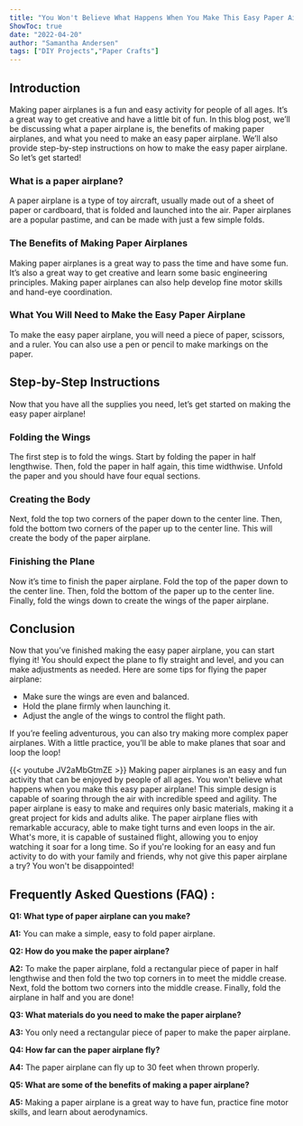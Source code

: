 ```yaml
---
title: "You Won't Believe What Happens When You Make This Easy Paper Airplane!"
ShowToc: true 
date: "2022-04-20"
author: "Samantha Andersen" 
tags: ["DIY Projects","Paper Crafts"]
---
```

## Introduction

Making paper airplanes is a fun and easy activity for people of all ages. It’s a great way to get creative and have a little bit of fun. In this blog post, we’ll be discussing what a paper airplane is, the benefits of making paper airplanes, and what you need to make an easy paper airplane. We’ll also provide step-by-step instructions on how to make the easy paper airplane. So let’s get started!

### What is a paper airplane?

A paper airplane is a type of toy aircraft, usually made out of a sheet of paper or cardboard, that is folded and launched into the air. Paper airplanes are a popular pastime, and can be made with just a few simple folds.

### The Benefits of Making Paper Airplanes

Making paper airplanes is a great way to pass the time and have some fun. It’s also a great way to get creative and learn some basic engineering principles. Making paper airplanes can also help develop fine motor skills and hand-eye coordination.

### What You Will Need to Make the Easy Paper Airplane

To make the easy paper airplane, you will need a piece of paper, scissors, and a ruler. You can also use a pen or pencil to make markings on the paper.

## Step-by-Step Instructions

Now that you have all the supplies you need, let’s get started on making the easy paper airplane!

### Folding the Wings

The first step is to fold the wings. Start by folding the paper in half lengthwise. Then, fold the paper in half again, this time widthwise. Unfold the paper and you should have four equal sections.

### Creating the Body

Next, fold the top two corners of the paper down to the center line. Then, fold the bottom two corners of the paper up to the center line. This will create the body of the paper airplane.

### Finishing the Plane

Now it’s time to finish the paper airplane. Fold the top of the paper down to the center line. Then, fold the bottom of the paper up to the center line. Finally, fold the wings down to create the wings of the paper airplane.

## Conclusion

Now that you’ve finished making the easy paper airplane, you can start flying it! You should expect the plane to fly straight and level, and you can make adjustments as needed. Here are some tips for flying the paper airplane:

- Make sure the wings are even and balanced.
- Hold the plane firmly when launching it.
- Adjust the angle of the wings to control the flight path.

If you’re feeling adventurous, you can also try making more complex paper airplanes. With a little practice, you’ll be able to make planes that soar and loop the loop!

{{< youtube JV2aMbGtmZE >}} 
Making paper airplanes is an easy and fun activity that can be enjoyed by people of all ages. You won't believe what happens when you make this easy paper airplane! This simple design is capable of soaring through the air with incredible speed and agility. The paper airplane is easy to make and requires only basic materials, making it a great project for kids and adults alike. The paper airplane flies with remarkable accuracy, able to make tight turns and even loops in the air. What's more, it is capable of sustained flight, allowing you to enjoy watching it soar for a long time. So if you're looking for an easy and fun activity to do with your family and friends, why not give this paper airplane a try? You won't be disappointed!

## Frequently Asked Questions (FAQ) :
**Q1: What type of paper airplane can you make?**

**A1:** You can make a simple, easy to fold paper airplane.

**Q2: How do you make the paper airplane?**

**A2:** To make the paper airplane, fold a rectangular piece of paper in half lengthwise and then fold the two top corners in to meet the middle crease. Next, fold the bottom two corners into the middle crease. Finally, fold the airplane in half and you are done!

**Q3: What materials do you need to make the paper airplane?**

**A3:** You only need a rectangular piece of paper to make the paper airplane.

**Q4: How far can the paper airplane fly?**

**A4:** The paper airplane can fly up to 30 feet when thrown properly.

**Q5: What are some of the benefits of making a paper airplane?**

**A5:** Making a paper airplane is a great way to have fun, practice fine motor skills, and learn about aerodynamics.





